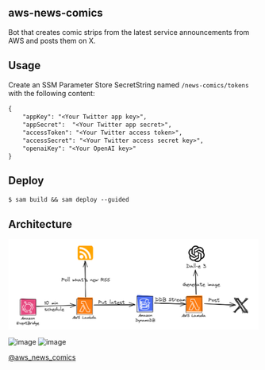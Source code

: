 ## aws-news-comics
Bot that creates comic strips from the latest service announcements from AWS and posts them on X.

## Usage
Create an SSM Parameter Store SecretString named `/news-comics/tokens` with the following content:
```
{
    "appKey": "<Your Twitter app key>",
    "appSecret":  "<Your Twitter app secret>",
    "accessToken": "<Your Twitter access token>",
    "accessSecret": "<Your Twitter access secret key>",
    "openaiKey": "<Your OpenAI key>"
}
```

## Deploy
```
$ sam build && sam deploy --guided
```

## Architecture
![diagram](./image.png)

![image](https://github.com/ljacobsson/aws-news-comics/assets/7579097/4a35deff-8fdb-47af-9cba-1b1bf848cdae)
![image](https://github.com/ljacobsson/aws-news-comics/assets/7579097/7aeb9ae9-9402-4823-9f71-5fbc7eed8caf)

[@aws_news_comics](https://x.com/aws_news_comics)
